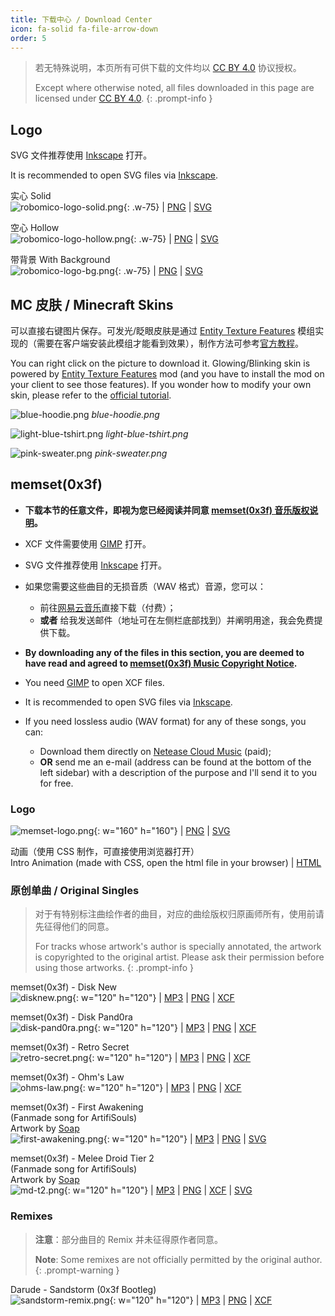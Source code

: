 ```yaml
---
title: 下载中心 / Download Center
icon: fa-solid fa-file-arrow-down
order: 5
---
```


<!-- prettier-ignore-start -->
> 若无特殊说明，本页所有可供下载的文件均以 [CC BY 4.0](https://creativecommons.org/licenses/by/4.0/deed.zh-hans) 协议授权。
> 
> Except where otherwise noted, all files downloaded in this page are licensed under [CC BY 4.0](https://creativecommons.org/licenses/by/4.0/).
{: .prompt-info }
<!-- prettier-ignore-end -->

## Logo

SVG 文件推荐使用 [Inkscape](https://inkscape.org/) 打开。

It is recommended to open SVG files via [Inkscape](https://inkscape.org/).

实心 Solid <br> ![robomico-logo-solid.png](https://storage.live.com/items/5FA5DFAE47A544F!121296:/robomico-logo-solid.png?authkey=%21AC_KgUZjY4lFAV8){: .w-75} | [PNG](https://storage.live.com/items/5FA5DFAE47A544F!121296:/robomico-logo-solid.png?authkey=%21AC_KgUZjY4lFAV8) | [SVG](https://storage.live.com/items/5FA5DFAE47A544F!121290:/robomico-logo-solid.svg?authkey=%21AC_KgUZjY4lFAV8)

空心 Hollow <br> ![robomico-logo-hollow.png](https://storage.live.com/items/5FA5DFAE47A544F!121295:/robomico-logo-hollow.png?authkey=%21AC_KgUZjY4lFAV8){: .w-75} | [PNG](https://storage.live.com/items/5FA5DFAE47A544F!121295:/robomico-logo-hollow.png?authkey=%21AC_KgUZjY4lFAV8) | [SVG](https://storage.live.com/items/5FA5DFAE47A544F!121291:/robomico-logo-hollow.svg?authkey=%21AC_KgUZjY4lFAV8)

带背景 With Background <br> ![robomico-logo-bg.png](https://storage.live.com/items/5FA5DFAE47A544F!121297:/robomico-logo-bg.png?authkey=%21AC_KgUZjY4lFAV8){: .w-75} | [PNG](https://storage.live.com/items/5FA5DFAE47A544F!121297:/robomico-logo-bg.png?authkey=%21AC_KgUZjY4lFAV8) | [SVG](https://storage.live.com/items/5FA5DFAE47A544F!121292:/robomico-logo-bg.svg?authkey=%21AC_KgUZjY4lFAV8)

## MC 皮肤 / Minecraft Skins

可以直接右键图片保存。可发光/眨眼皮肤是通过 [Entity Texture Features](https://modrinth.com/mod/entitytexturefeatures) 模组实现的（需要在客户端安装此模组才能看到效果），制作方法可参考[官方教程](https://github.com/Traben-0/Entity_Texture_Features/blob/master/.github/README.md)。

You can right click on the picture to download it. Glowing/Blinking skin is powered by [Entity Texture Features](https://modrinth.com/mod/entitytexturefeatures) mod (and you have to install the mod on your client to see those features). If you wonder how to modify your own skin, please refer to the [official tutorial](https://github.com/Traben-0/Entity_Texture_Features/blob/master/.github/README.md).

![blue-hoodie.png](https://storage.live.com/items/5FA5DFAE47A544F!121304:/blue-hoddie.png?authkey=%21AC_KgUZjY4lFAV8)
_blue-hoodie.png_

![light-blue-tshirt.png](https://storage.live.com/items/5FA5DFAE47A544F!121303:/light-blue-tshirt.png?authkey=%21AC_KgUZjY4lFAV8)
_light-blue-tshirt.png_

![pink-sweater.png](https://storage.live.com/items/5FA5DFAE47A544F!121305:/pink-sweater.png?authkey=%21AC_KgUZjY4lFAV8)
_pink-sweater.png_

## memset(0x3f)

- **下载本节的任意文件，即视为您已经阅读并同意 [memset(0x3f) 音乐版权说明](/static-pages/memset0x3f-license-zh/)。**
- XCF 文件需要使用 [GIMP](https://www.gimp.org/) 打开。
- SVG 文件推荐使用 [Inkscape](https://inkscape.org/) 打开。
- 如果您需要这些曲目的无损音质（WAV 格式）音源，您可以：

  - 前往[网易云音乐](https://music.163.com/#/artist?id=61854940)直接下载（付费）；
  - **或者** 给我发送邮件（地址可在左侧栏底部找到）并阐明用途，我会免费提供下载。

- **By downloading any of the files in this section, you are deemed to have read and agreed to [memset(0x3f) Music Copyright Notice](/static-pages/memset0x3f-license-en/).**
- You need [GIMP](https://www.gimp.org/) to open XCF files.
- It is recommended to open SVG files via [Inkscape](https://inkscape.org/).
- If you need lossless audio (WAV format) for any of these songs, you can:
  - Download them directly on [Netease Cloud Music](https://music.163.com/#/artist?id=61854940) (paid);
  - **OR** send me an e-mail (address can be found at the bottom of the left sidebar) with a description of the purpose and I'll send it to you for free.

### Logo

![memset-logo.png](https://storage.live.com/items/5FA5DFAE47A544F!121321:/memset-logo.png?authkey=%21AC_KgUZjY4lFAV8){: w="160" h="160"} | [PNG](https://storage.live.com/items/5FA5DFAE47A544F!121321:/memset-logo.png?authkey=%21AC_KgUZjY4lFAV8) | [SVG](https://storage.live.com/items/5FA5DFAE47A544F!121320:/memset-logo.svg?authkey=%21AC_KgUZjY4lFAV8)

动画（使用 CSS 制作，可直接使用浏览器打开） <br> Intro Animation (made with CSS, open the html file in your browser) | [HTML](https://storage.live.com/items/5FA5DFAE47A544F!121322:/memset-animation.html?authkey=%21AC_KgUZjY4lFAV8)

### 原创单曲 / Original Singles

<!-- prettier-ignore-start -->
> 对于有特别标注曲绘作者的曲目，对应的曲绘版权归原画师所有，使用前请先征得他们的同意。
> 
> For tracks whose artwork's author is specially annotated, the artwork is copyrighted to the original artist. Please ask their permission before using those artworks.
{: .prompt-info }
<!-- prettier-ignore-end -->

memset(0x3f) - Disk New <br> ![disknew.png](https://storage.live.com/items/5FA5DFAE47A544F!121300:/disknew.png?authkey=%21AC_KgUZjY4lFAV8){: w="120" h="120"} | [MP3](<https://storage.live.com/items/5FA5DFAE47A544F!121299:/memset(0x3f)%20-%20Disk%20New.mp3?authkey=%21AC_KgUZjY4lFAV8>) | [PNG](https://storage.live.com/items/5FA5DFAE47A544F!121300:/disknew.png?authkey=%21AC_KgUZjY4lFAV8) | [XCF](https://storage.live.com/items/5FA5DFAE47A544F!121301:/disknew.xcf?authkey=%21AC_KgUZjY4lFAV8)

memset(0x3f) - Disk Pand0ra <br> ![disk-pand0ra.png](https://storage.live.com/items/5FA5DFAE47A544F!121308:/disk-pand0ra.png?authkey=%21AC_KgUZjY4lFAV8){: w="120" h="120"} | [MP3](<https://storage.live.com/items/5FA5DFAE47A544F!121307:/memset(0x3f)%20-%20Disk%20Pand0ra.mp3?authkey=%21AC_KgUZjY4lFAV8>) | [PNG](https://storage.live.com/items/5FA5DFAE47A544F!121308:/disk-pand0ra.png?authkey=%21AC_KgUZjY4lFAV8) | [XCF](https://storage.live.com/items/5FA5DFAE47A544F!121309:/disk-pand0ra.xcf?authkey=%21AC_KgUZjY4lFAV8)

memset(0x3f) - Retro Secret <br> ![retro-secret.png](https://storage.live.com/items/5FA5DFAE47A544F!121316:/retro-secret.png?authkey=%21AC_KgUZjY4lFAV8){: w="120" h="120"} | [MP3](<https://storage.live.com/items/5FA5DFAE47A544F!121314:/memset(0x3f)%20-%20Retro%20Secret.mp3?authkey=%21AC_KgUZjY4lFAV8>) | [PNG](https://storage.live.com/items/5FA5DFAE47A544F!121316:/retro-secret.png?authkey=%21AC_KgUZjY4lFAV8) | [XCF](https://storage.live.com/items/5FA5DFAE47A544F!121315:/retro-secret.xcf?authkey=%21AC_KgUZjY4lFAV8)

memset(0x3f) - Ohm's Law <br> ![ohms-law.png](https://storage.live.com/items/5FA5DFAE47A544F!121319:/ohms-law.png?authkey=%21AC_KgUZjY4lFAV8){: w="120" h="120"} | [MP3](<https://storage.live.com/items/5FA5DFAE47A544F!121317:/memset(0x3f)%20-%20Ohm's%20Law.mp3?authkey=%21AC_KgUZjY4lFAV8>) | [PNG](https://storage.live.com/items/5FA5DFAE47A544F!121319:/ohms-law.png?authkey=%21AC_KgUZjY4lFAV8) | [XCF](https://storage.live.com/items/5FA5DFAE47A544F!121318:/ohms-law.xcf?authkey=%21AC_KgUZjY4lFAV8)

memset(0x3f) - First Awakening <br> (Fanmade song for ArtifiSouls) <br> Artwork by [Soap](https://artifisoap.carrd.co/) <br> ![first-awakening.png](https://storage.live.com/items/5FA5DFAE47A544F!121327:/first-awakening.png?authkey=%21AC_KgUZjY4lFAV8){: w="120" h="120"} | [MP3](<https://storage.live.com/items/5FA5DFAE47A544F!121328:/memset(0x3f)%20-%20First%20Awakening.mp3?authkey=%21AC_KgUZjY4lFAV8>) | [PNG](https://storage.live.com/items/5FA5DFAE47A544F!121327:/first-awakening.png?authkey=%21AC_KgUZjY4lFAV8) | [SVG](https://storage.live.com/items/5FA5DFAE47A544F!121326:/first-awakening.svg?authkey=%21AC_KgUZjY4lFAV8)

memset(0x3f) - Melee Droid Tier 2 <br> (Fanmade song for ArtifiSouls) <br> Artwork by [Soap](https://artifisoap.carrd.co/) <br> ![md-t2.png](https://storage.live.com/items/5FA5DFAE47A544F!121380:/cover.png?authkey=%21AC_KgUZjY4lFAV8){: w="120" h="120"} | [MP3](<https://storage.live.com/items/5FA5DFAE47A544F!121382:/memset(0x3f)%20-%20Melee%20Droid%20Tier%202.mp3?authkey=%21AC_KgUZjY4lFAV8>) | [PNG](https://storage.live.com/items/5FA5DFAE47A544F!121380:/cover.png?authkey=%21AC_KgUZjY4lFAV8) | [XCF](https://storage.live.com/items/5FA5DFAE47A544F!121379:/cover.xcf?authkey=%21AC_KgUZjY4lFAV8) | [SVG](https://storage.live.com/items/5FA5DFAE47A544F!121378:/cover-elem.svg?authkey=%21AC_KgUZjY4lFAV8)

### Remixes

<!-- prettier-ignore-start -->
> **注意**：部分曲目的 Remix 并未征得原作者同意。
> 
> **Note**: Some remixes are not officially permitted by the original author.
{: .prompt-warning }
<!-- prettier-ignore-end -->

Darude - Sandstorm (0x3f Bootleg) <br> ![sandstorm-remix.png](https://storage.live.com/items/5FA5DFAE47A544F!121324:/sandstorm-remix.png?authkey=%21AC_KgUZjY4lFAV8){: w="120" h="120"} | [MP3](<https://storage.live.com/items/5FA5DFAE47A544F!121325:/Sandstorm(0x3f%20Bootleg).mp3?authkey=%21AC_KgUZjY4lFAV8>) | [PNG](https://storage.live.com/items/5FA5DFAE47A544F!121324:/sandstorm-remix.png?authkey=%21AC_KgUZjY4lFAV8) | [XCF](https://storage.live.com/items/5FA5DFAE47A544F!121323:/sandstorm-remix.xcf?authkey=%21AC_KgUZjY4lFAV8)
